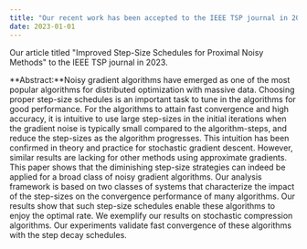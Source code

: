 ```yaml
---
title: "Our recent work has been accepted to the IEEE TSP journal in 2023"
date: 2023-01-01
---
```


Our article titled "Improved Step-Size Schedules for Proximal Noisy Methods" to the IEEE TSP journal in 2023. 

**Abstract:**Noisy gradient algorithms have emerged as one of the most popular algorithms for distributed optimization with massive data. Choosing proper step-size schedules is an important task to tune in the algorithms for good performance. For the algorithms to attain fast convergence and high accuracy, it is intuitive to use large step-sizes in the initial iterations when the gradient noise is typically small compared to the algorithm-steps, and reduce the step-sizes as the algorithm progresses. This intuition has been confirmed in theory and practice for stochastic gradient descent. However, similar results are lacking for other methods using approximate gradients. This paper shows that the diminishing step-size strategies can  indeed be applied for a broad class of noisy gradient algorithms. Our analysis framework is based on two classes of systems that characterize the impact of the step-sizes on the convergence performance  of many algorithms. Our results show that such step-size schedules enable  these  algorithms to enjoy the optimal rate. We exemplify our results on stochastic compression algorithms. Our experiments validate fast convergence of these algorithms with the step decay schedules.